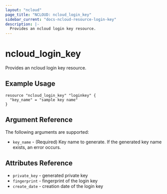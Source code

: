 ```yaml
---
layout: "ncloud"
page_title: "NCLOUD: ncloud_login_key"
sidebar_current: "docs-ncloud-resource-login-key"
description: |-
  Provides an ncloud login key resource.
---
```


# ncloud_login_key

Provides an ncloud login key resource.

## Example Usage

```hcl
resource "ncloud_login_key" "loginkey" {
  "key_name" = "sample key name"
}
```

## Argument Reference

The following arguments are supported:

* `key_name` - (Required) Key name to generate. If the generated key name exists, an error occurs.


## Attributes Reference

* `private_key` - generated private key
* `fingerprint` - fingerprint of the login key
* `create_date` - creation date of the login key
